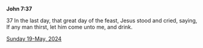 **John 7:37**

37 In the last day, that great day of the feast, Jesus stood and cried, saying, If any man thirst, let him come unto me, and drink.

[Sunday 19-May, 2024](https://getbible.net/kjv/John/7/37)
